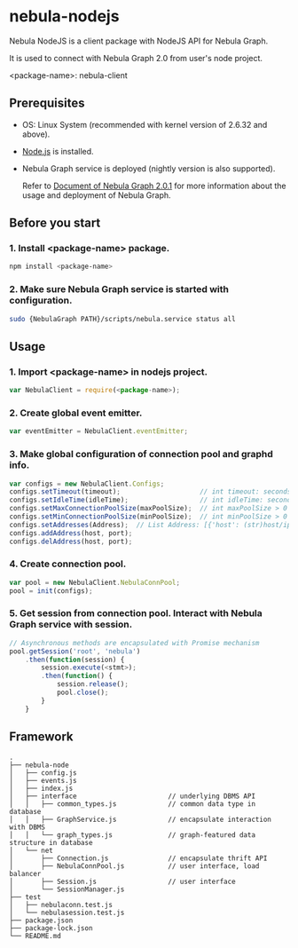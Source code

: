 # nebula-nodejs

Nebula NodeJS is a client package with NodeJS API for Nebula Graph.

It is used to connect with Nebula Graph 2.0 from user's node project.

\<package-name>: nebula-client

## Prerequisites

- OS: Linux System (recommended with kernel version of 2.6.32 and above).
- [Node.js](https://nodejs.org/en/) is installed.
- Nebula Graph service is deployed (nightly version is also supported).

  Refer to [Document of Nebula Graph 2.0.1](https://docs.nebula-graph.com.cn/2.0.1/) for more information about the usage and deployment of Nebula Graph.

## Before you start

### 1. Install \<package-name> package.
``` bash
npm install <package-name>
```

### 2. Make sure Nebula Graph service is started with configuration.
```bash
sudo {NebulaGraph PATH}/scripts/nebula.service status all
```

## Usage
### 1. Import \<package-name> in nodejs project.
```javascript
var NebulaClient = require(<package-name>);
```

### 2. Create global event emitter.
```javascript
var eventEmitter = NebulaClient.eventEmitter;
```

### 3. Make global configuration of connection pool and graphd info.
```javascript
var configs = new NebulaClient.Configs;
configs.setTimeout(timeout);                    // int timeout: seconds
configs.setIdleTime(idleTime);                  // int idleTime: seconds
configs.setMaxConnectionPoolSize(maxPoolSize);  // int maxPoolSize > 0
configs.setMinConnectionPoolSize(minPoolSize);  // int minPoolSize > 0
configs.setAddresses(Address);  // List Address: [{'host': (str)host/ip, 'port': (int)portid}, {}, ...]
configs.addAddress(host, port);
configs.delAddress(host, port);
```

### 4. Create connection pool.
```javascript
var pool = new NebulaClient.NebulaConnPool;
pool = init(configs);
```

### 5. Get session from connection pool. Interact with Nebula Graph service with session.
```javascript
// Asynchronous methods are encapsulated with Promise mechanism
pool.getSession('root', 'nebula')
    .then(function(session) {
        session.execute(<stmt>);
        .then(function() {
            session.release();
            pool.close();
        }
    }
```

## Framework
```
.
├── nebula-node
│   ├── config.js						
│   ├── events.js						
│   ├── index.js
│   ├── interface                       // underlying DBMS API
│   │   ├── common_types.js             // common data type in database
│   │   ├── GraphService.js             // encapsulate interaction with DBMS
│   │   └── graph_types.js              // graph-featured data structure in database
│   └── net
│       ├── Connection.js               // encapsulate thrift API
│       ├── NebulaConnPool.js           // user interface, load balancer
│       ├── Session.js                  // user interface
│       └── SessionManager.js			
├── test
│   ├── nebulaconn.test.js
│   └── nebulasession.test.js
├── package.json
├── package-lock.json
└── README.md
```